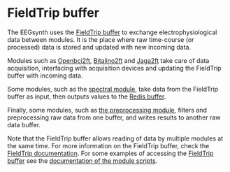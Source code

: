# FieldTrip buffer

The EEGsynth uses the [FieldTrip buffer](http://www.fieldtriptoolbox.org/development/realtime/buffer) to exchange electrophysiological data between modules. It is the place where raw time-course (or processed) data is stored and updated with new incoming data.

Modules such as [Openbci2ft](../module/openbci2ft), [Bitalino2ft](../module/bitalino2ft) and [Jaga2ft](../module/jaga2ft) take care of data acquisition, interfacing with acquisition devices and updating the FieldTrip buffer with incoming data.

Some modules, such as the [spectral module](../module/spectral), take data from the FieldTrip buffer as input, then outputs values to the [Redis buffer](redis.md).

Finally, some modules, such as [the preprocessing module](../module/preprocessing), filters and preprocessing raw data from one buffer, and writes results to another raw data buffer.

Note that the FieldTrip buffer allows reading of data by multiple modules at the same time. For more information on the FieldTrip buffer, check the [FieldTrip documentation](http://www.fieldtriptoolbox.org/development/realtime/buffer). For some examples of accessing the [FieldTrip buffer](http://www.fieldtriptoolbox.org/development/realtime/buffer) see the [documentation of the module scripts](scripts.md).
